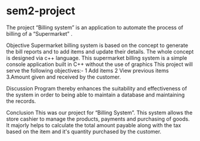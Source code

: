 # sem2-project


The project “Billing system” is an application to automate the process of  billing of a “Supermarket” . 


Objective 
Supermarket billing system is based on the concept to generate the bill reports and to add items and update their details. The whole concept is designed via c++ language. This supermarket billing system is a simple console application built in C++ without the use of graphics
This project will serve the following objectives:- 
1 Add items
2 View previous items
3.Amount given  and received by the customer.


Discussion
Program thereby enhances the suitability and effectiveness of the system in order to being able to maintain a database and maintaining the records.


Conclusion
This was our project for “Billing System”.
This system allows the store cashier to manage the products, payments and purchasing of goods. It majorly helps to calculate the total amount payable along with the tax based on the item and it's quantity purchased by the customer.



 









